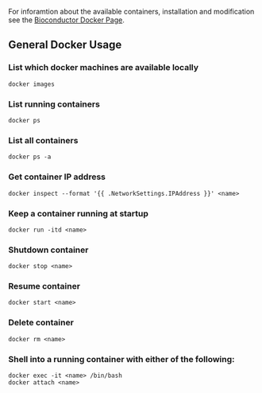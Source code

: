 For inforamtion about the available containers, installation and modification see the [Bioconductor Docker Page](http://bioconductor.org/help/docker/).

## General Docker Usage

### List which docker machines are available locally
    docker images
### List running containers
    docker ps
### List all containers
    docker ps -a
### Get container IP address
    docker inspect --format '{{ .NetworkSettings.IPAddress }}' <name>
### Keep a container running at startup
    docker run -itd <name>
### Shutdown container
    docker stop <name>
### Resume container
    docker start <name>

### Delete container
    docker rm <name>
### Shell into a running container with either of the following:
    docker exec -it <name> /bin/bash
    docker attach <name>

